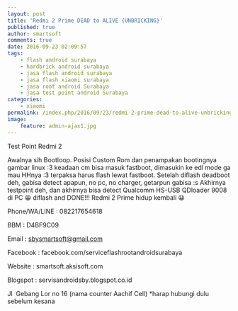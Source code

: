```yaml
---
layout: post
title: 'Redmi 2 Prime DEAD to ALIVE {UNBRICKING}'
published: true
author: smartsoft
comments: true
date: 2016-09-23 02:09:57
tags:
    - flash android surabaya
    - hardbrick android surabaya
    - jasa flash android surabaya
    - jasa flash xiaomi surabaya
    - jasa root android Surabaya
    - jasa test point android Surabaya
categories:
    - xiaomi
permalink: /index.php/2016/09/23/redmi-2-prime-dead-to-alive-unbricking
image:
    feature: admin-ajax1.jpg
---
```

Test Point Redmi 2 

Awalnya sih Bootloop. Posisi Custom Rom dan penampakan bootingnya gambar linux :3 keadaan cm bisa masuk fastboot, dimasukin ke edl mode ga mau HHnya :3 terpaksa harus flash lewat fastboot. Setelah diflash deadboot deh, gabisa detect apapun, no pc, no charger, getarpun gabisa :s Akhirnya testpoint deh, dan akhirnya bisa detect Qualcomm HS-USB QDloader 9008 di PC 😀 diflash and DONE!!! Redmi 2 Prime hidup kembali 😀

Phone/WA/LINE : 082217654618
  
BBM : D4BF9C09
  
Email : sbysmartsoft@gmail.com
  
Facebook : facebook.com/serviceflashrootandroidsurabaya
  
Website : smartsoft.aksisoft.com
  
Blogspot : servisandroidsby.blogspot.co.id
  
Jl  Gebang Lor no 16 (nama counter Aachif Cell) *harap hubungi dulu sebelum kesana